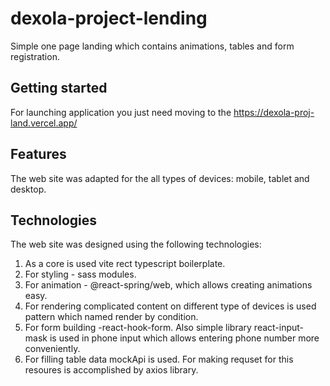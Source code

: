 # dexola-project-lending

Simple one page landing which contains animations, tables and form registration.


## Getting started

For launching application  you just need moving to the https://dexola-proj-land.vercel.app/


## Features

The web site was adapted for the all types of devices: mobile, tablet and desktop.

## Technologies

The web site was designed using the following technologies:

1. As a core is used vite rect typescript boilerplate.
2. For styling - sass modules.
3. For animation - @react-spring/web, which allows  creating animations easy.
4. For rendering complicated content on different type of devices is used pattern which named render by condition.
5. For form building -react-hook-form. Also simple library react-input-mask is used in phone input which allows entering phone number more conveniently.
6. For filling table data mockApi is used. For making requset for this resoures  is accomplished by axios library.



